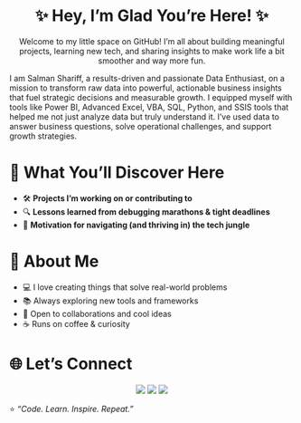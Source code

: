<h1 align="center">✨ Hey, I’m Glad You’re Here! ✨</h1>

<p align="center">
Welcome to my little space on GitHub!  
I’m all about building meaningful projects, learning new tech, and sharing insights  
to make work life a bit smoother and way more fun.
</p>



I am Salman Shariff, a results-driven and passionate Data Enthusiast, on a mission to transform raw data into powerful, actionable business insights that fuel strategic decisions and measurable growth. I equipped myself with tools like Power BI, Advanced Excel, VBA, SQL, Python, and SSIS tools that helped me not just analyze data but truly understand it. I’ve used data to answer business questions, solve operational challenges, and support growth strategies. 




# 🧩 What You’ll Discover Here
- 🛠️ **Projects I’m working on or contributing to**
- 🔍 **Lessons learned from debugging marathons & tight deadlines**
- 🌱 **Motivation for navigating (and thriving in) the tech jungle**


# 🌟 About Me
- 💻 I love creating things that solve real-world problems  
- 📚 Always exploring new tools and frameworks  
- 🤝 Open to collaborations and cool ideas  
- ☕ Runs on coffee & curiosity  


# 🌐 Let’s Connect
<p align="center">
  <a href="https://linkedin.com/in/salman-analyst"><img src="https://img.shields.io/badge/LinkedIn-0077B5?style=flat&logo=linkedin&logoColor=white" /></a>
  <a href="https://www.instagram.com/salman_tasneem_07"><img src="https://img.shields.io/badge/Instagram-E4405F?style=flat&logo=instagram&logoColor=white" /></a>
  <a href="https://www.youtube.com/watch?v=pT52SeCFhYQ"><img src="https://img.shields.io/badge/YouTube-FF0000?style=flat&logo=youtube&logoColor=white" /></a>
</p>


⭐️ *“Code. Learn. Inspire. Repeat.”*  
